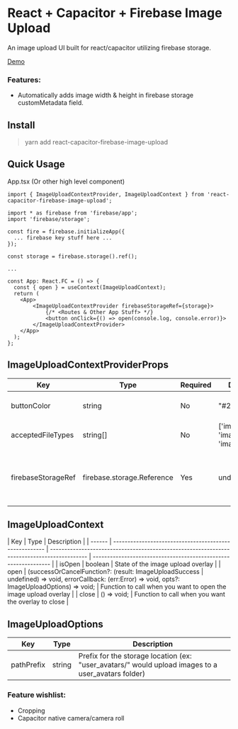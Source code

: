 # React + Capacitor + Firebase Image Upload

An image upload UI built for react/capacitor utilizing firebase storage.

[Demo](https://react-capacitor-firebase-image-upload-example.netlify.app/)

### Features:

- Automatically adds image width & height in firebase storage customMetadata field.

## Install

> yarn add react-capacitor-firebase-image-upload

## Quick Usage

App.tsx (Or other high level component)

```
import { ImageUploadContextProvider, ImageUploadContext } from 'react-capacitor-firebase-image-upload';

import * as firebase from 'firebase/app';
import 'firebase/storage';

const fire = firebase.initializeApp({
  ... firebase key stuff here ...
});

const storage = firebase.storage().ref();

...

const App: React.FC = () => {
  const { open } = useContext(ImageUploadContext);
  return (
    <App>
        <ImageUploadContextProvider firebaseStorageRef={storage}>
            {/* <Routes & Other App Stuff> */}
            <button onClick={() => open(console.log, console.error)}>
        </ImageUploadContextProvider>
    </App>
  );
};
```

## ImageUploadContextProviderProps

| Key                | Type                       | Required | Default                                  | Description                                   |
| ------------------ | -------------------------- | -------- | ---------------------------------------- | --------------------------------------------- |
| buttonColor        | string                     | No       | "#222"                                   | Color of the primary buttons                  |
| acceptedFileTypes  | string[]                   | No       | ['image/png', 'image/jpeg', 'image/bmp'] | String array of accepted file types           |
| firebaseStorageRef | firebase.storage.Reference | Yes      | undefined                                | The reference object to your firebase storage |

## ImageUploadContext

| Key    | Type                                                   | Description                                                                                 |
| ------ | ------------------------------------------------------ | ------------------------------------------------------------------------------------------- | --------------------------------------------------------------- |
| isOpen | boolean                                                | State of the image upload overlay                                                           |
| open   | (successOrCancelFunction?: (result: ImageUploadSuccess | undefined) => void, errorCallback: (err:Error) => void, opts?: ImageUploadOptions) => void; | Function to call when you want to open the image upload overlay |
| close  | () => void;                                            | Function to call when you want the overlay to close                                         |

## ImageUploadOptions

| Key        | Type   | Description                                                                                        |
| ---------- | ------ | -------------------------------------------------------------------------------------------------- |
| pathPrefix | string | Prefix for the storage location (ex: "user_avatars/" would upload images to a user_avatars folder) |

### Feature wishlist:

- Cropping
- Capacitor native camera/camera roll

<!-- For safe keeping on where the boilerplate came from: -->
<!-- https://blog.logrocket.com/the-complete-guide-to-publishing-a-react-package-to-npm/ -->

<!-- For local dev -->
<!-- yarn link -->
<!-- yarn link ../PROJECT/node_modules/react -->
<!-- then in the test PROJECT -->
<!-- yarn link react-capacitor-firebase-image-upload -->

